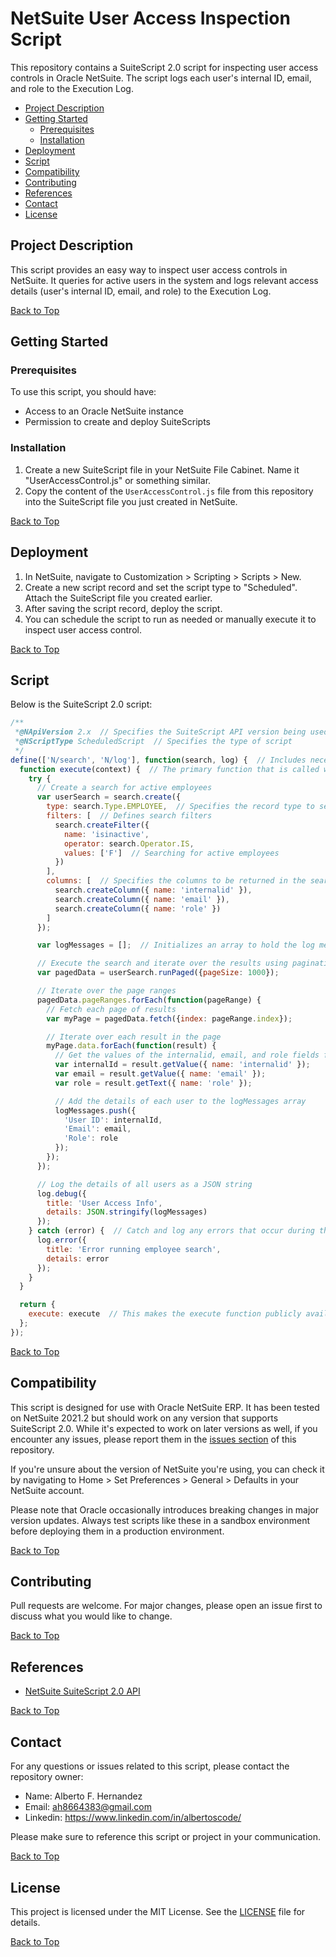 # NetSuite User Access Inspection Script

This repository contains a SuiteScript 2.0 script for inspecting user access controls in Oracle NetSuite. The script logs each user's internal ID, email, and role to the Execution Log.

- [Project Description](#project-description)
- [Getting Started](#getting-started)
  - [Prerequisites](#prerequisites)
  - [Installation](#installation)
- [Deployment](#deployment)
- [Script](#script)
- [Compatibility](#compatibility)
- [Contributing](#contributing)
- [References](#references)
- [Contact](#contact)
- [License](#license)

## Project Description

This script provides an easy way to inspect user access controls in NetSuite. It queries for active users in the system and logs relevant access details (user's internal ID, email, and role) to the Execution Log.

[Back to Top](#netsuite-user-access-inspection-script)

## Getting Started

### Prerequisites

To use this script, you should have:

- Access to an Oracle NetSuite instance
- Permission to create and deploy SuiteScripts

### Installation

1. Create a new SuiteScript file in your NetSuite File Cabinet. Name it "UserAccessControl.js" or something similar.
2. Copy the content of the `UserAccessControl.js` file from this repository into the SuiteScript file you just created in NetSuite.

[Back to Top](#netsuite-user-access-inspection-script)

## Deployment

1. In NetSuite, navigate to Customization > Scripting > Scripts > New.
2. Create a new script record and set the script type to "Scheduled". Attach the SuiteScript file you created earlier.
3. After saving the script record, deploy the script.
4. You can schedule the script to run as needed or manually execute it to inspect user access control.

[Back to Top](#netsuite-user-access-inspection-script)

## Script

Below is the SuiteScript 2.0 script:

```javascript
/**
 *@NApiVersion 2.x  // Specifies the SuiteScript API version being used
 *@NScriptType ScheduledScript  // Specifies the type of script
 */
define(['N/search', 'N/log'], function(search, log) {  // Includes necessary SuiteScript modules
  function execute(context) {  // The primary function that is called when the script is executed
    try {
      // Create a search for active employees
      var userSearch = search.create({
        type: search.Type.EMPLOYEE,  // Specifies the record type to search
        filters: [  // Defines search filters
          search.createFilter({
            name: 'isinactive',
            operator: search.Operator.IS,
            values: ['F']  // Searching for active employees
          })
        ],
        columns: [  // Specifies the columns to be returned in the search results
          search.createColumn({ name: 'internalid' }),
          search.createColumn({ name: 'email' }),
          search.createColumn({ name: 'role' })
        ]
      });

      var logMessages = [];  // Initializes an array to hold the log messages

      // Execute the search and iterate over the results using pagination
      var pagedData = userSearch.runPaged({pageSize: 1000});

      // Iterate over the page ranges
      pagedData.pageRanges.forEach(function(pageRange) {
        // Fetch each page of results
        var myPage = pagedData.fetch({index: pageRange.index});

        // Iterate over each result in the page
        myPage.data.forEach(function(result) {
          // Get the values of the internalid, email, and role fields for each result
          var internalId = result.getValue({ name: 'internalid' });
          var email = result.getValue({ name: 'email' });
          var role = result.getText({ name: 'role' });

          // Add the details of each user to the logMessages array
          logMessages.push({
            'User ID': internalId,
            'Email': email,
            'Role': role
          });
        });
      });

      // Log the details of all users as a JSON string
      log.debug({
        title: 'User Access Info',
        details: JSON.stringify(logMessages)
      });
    } catch (error) {  // Catch and log any errors that occur during the execution of the script
      log.error({
        title: 'Error running employee search',
        details: error
      });
    }
  }

  return {
    execute: execute  // This makes the execute function publicly available so it can be run by NetSuite
  };
});
```

[Back to Top](#netsuite-user-access-inspection-script)

## Compatibility

This script is designed for use with Oracle NetSuite ERP. It has been tested on NetSuite 2021.2 but should work on any version that supports SuiteScript 2.0. While it's expected to work on later versions as well, if you encounter any issues, please report them in the [issues section](#contributing) of this repository.

If you're unsure about the version of NetSuite you're using, you can check it by navigating to Home > Set Preferences > General > Defaults in your NetSuite account.

Please note that Oracle occasionally introduces breaking changes in major version updates. Always test scripts like these in a sandbox environment before deploying them in a production environment.

[Back to Top](#netsuite-user-access-inspection-script)

## Contributing

Pull requests are welcome. For major changes, please open an issue first to discuss what you would like to change.

[Back to Top](#netsuite-user-access-inspection-script)

## References

- [NetSuite SuiteScript 2.0 API](https://www.netsuite.com/portal/developers/resources/apis/suitescript2.shtml)

[Back to Top](#netsuite-user-access-inspection-script)

## Contact

For any questions or issues related to this script, please contact the repository owner:

- Name: Alberto F. Hernandez
- Email: ah8664383@gmail.com
- Linkedin: https://www.linkedin.com/in/albertoscode/

Please make sure to reference this script or project in your communication.

[Back to Top](#netsuite-user-access-inspection-script)

## License

This project is licensed under the MIT License. See the [LICENSE](License.txt) file for details.

[Back to Top](#netsuite-user-access-inspection-script)

